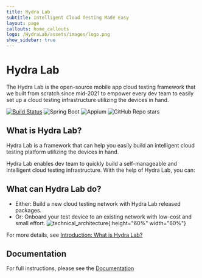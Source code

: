```yaml
---
title: Hydra Lab
subtitle: Intelligent Cloud Testing Made Easy
layout: page
callouts: home_callouts
logo: /HydraLab/assets/images/logo.png
show_sidebar: true
---
```


# Hydra Lab

The Hydra Lab is the open-source mobile app cloud testing framework that we built from scratch since mid-2021 to empower every dev team to easily set up a cloud testing infrastructure utilizing the devices in hand.

[![Build Status](https://microsoft.visualstudio.com/MMX/_apis/build/status/HydraLab-CI?branchName=main)](https://microsoft.visualstudio.com/MMX/_build/latest?definitionId=162632&branchName=main)
![Spring Boot](https://img.shields.io/badge/Spring%20Boot-v2.2.5-blue)
![Appium](https://img.shields.io/badge/Appium-v8.0.0-yellow)
![GitHub Repo stars](https://img.shields.io/github/stars/microsoft/HydraLab?style=social)

## What is Hydra Lab?

Hydra Lab is a framework that can help you easily build an intelligent cloud testing platform utilizing the devices in hand.

Hydra Lab enables dev team to quickly build a self-manageable and intelligent cloud testing infrastructure. With the help of Hydra Lab, you can:

## What can Hydra Lab do?

-   Either: Build a new cloud testing network with Hydra Lab released packages.
-   Or: Onboard your test device to an existing network with low-cost and small effort.
    ![technical_architecture](/HydraLab/assets/images/technical_architecture.png){:height="60%" width="60%"}

For more details, see [Introduction: What is Hydra Lab?](https://github.com/microsoft/HydraLab/wiki)

## Documentation

For full instructions, please see the [Documentation](https://github.com/microsoft/HydraLab/wiki)
